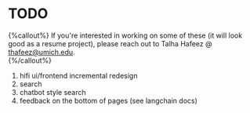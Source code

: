 # TODO

{%callout%}
If you're interested in working on some of these (it will look good as a resume project), please reach out to Talha Hafeez @ <thafeez@umich.edu>.  
{%/callout%}

1. hifi ui/frontend incremental redesign
2. search
3. chatbot style search
4. feedback on the bottom of pages (see langchain docs)
